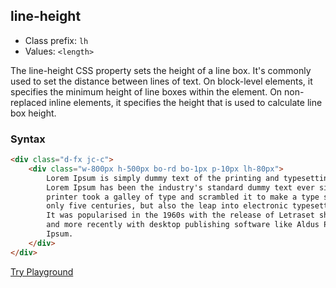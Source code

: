 ## line-height
- Class prefix: `lh`
- Values: `<length>`

The line-height CSS property sets the height of a line box. It's commonly used to set the distance between lines of text. On block-level elements, it specifies the minimum height of line boxes within the element. On non-replaced inline elements, it specifies the height that is used to calculate line box height.

### Syntax

```html
<div class="d-fx jc-c">
    <div class="w-800px h-500px bo-rd bo-1px p-10px lh-80px">
        Lorem Ipsum is simply dummy text of the printing and typesetting industry.
        Lorem Ipsum has been the industry's standard dummy text ever since the 1500s, when an unknown 
        printer took a galley of type and scrambled it to make a type specimen book. It has survived not 
        only five centuries, but also the leap into electronic typesetting, remaining essentially unchanged. 
        It was popularised in the 1960s with the release of Letraset sheets containing Lorem Ipsum passages, 
        and more recently with desktop publishing software like Aldus PageMaker including versions of Lorem 
        Ipsum.
    </div>
</div>
```
[Try Playground](../../../cssist/demo)
